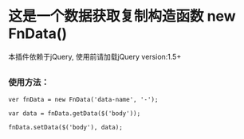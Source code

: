 # 这是一个数据获取复制构造函数 new FnData() #

本插件依赖于jQuery, 使用前请加载jQuery version:1.5+ 
##
### 使用方法：
```
ver fnData = new FnData('data-name', '-');

var data = fnData.getData($('body'));

fnData.setData($('body'), data);

```
 